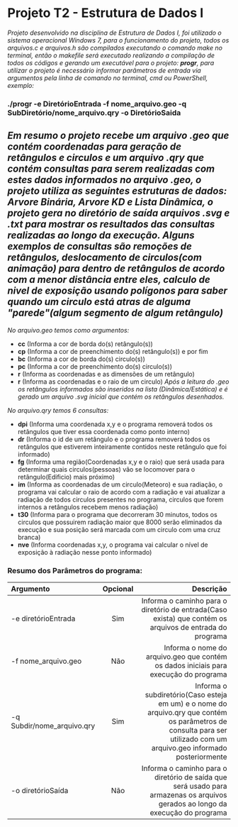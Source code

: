 # Projeto T2 - Estrutura de Dados I
*Projeto desenvolvido na disciplina de Estrutura de Dados I, foi utilizado o sistema operacional Windows 7, para o funcionamento do projeto, todos os arquivos.c e arquivos.h são compilados executando o comando make no terminal, então o makefile será executado realizando a compilação de todos os códigos e gerando um executável para o projeto: **progr**, para utilizar o projeto é necessário informar parâmetros de entrada via argumentos pela linha de comando no terminal, cmd ou PowerShell, exemplo:*

### ./progr -e DiretórioEntrada -f nome_arquivo.geo -q SubDiretório/nome_arquivo.qry -o DiretórioSaida

*Em resumo o projeto recebe um arquivo .geo que contém coordenadas para geração de retângulos e circulos e um arquivo .qry que contém consultas para serem realizadas com estes dados informados no arquivo .geo, o projeto utiliza as seguintes estruturas de dados: **Arvore Binária**, **Arvore KD** e **Lista Dinâmica**, o projeto gera no diretório de saída arquivos .svg e .txt para mostrar os resultados das consultas realizadas ao longo da execução. Alguns exemplos de consultas são remoções de retângulos, deslocamento de circulos(com animação) para dentro de retângulos de acordo com a menor distância entre eles, calculo de nivel de exposição usando polígonos para saber quando um circulo está atras de alguma "parede"(algum segmento de algum retângulo)*
---
*No arquivo.geo temos como argumentos:*
- **cc** (Informa a cor de borda do(s) retângulo(s))
- **cp** (Informa a cor de preenchimento do(s) retângulo(s)) e por fim 
- **bc** (Informa a cor de borda do(s) circulo(s))
- **pc** (Informa a cor de preenchimento do(s) circulo(s))
- **r** (Informa as coordenadas e as dimensões de um retângulo)  
- **r** (Informa as coordenadas e o raio de um circulo) 
*Após a leitura do .geo os retângulos informados são inseridos na lista (Dinâmica/Estática) e é gerado um arquivo .svg inicial que contém os retângulos desenhados.*

*No arquivo.qry temos 6 consultas:*
- **dpi** (Informa uma coordenada x,y e o programa removerá todos os retângulos que tiver essa coordenada como ponto interno)
- **dr** (Informa o id de um retângulo e o programa removerá todos os retângulos que estiverem inteiramente contidos neste retângulo que foi informado)
- **fg** (Informa uma região(Coordenadas x,y e o raio) que será usada para determinar quais circulos(pessoas) vão se locomover para o retângulo(Edificio) mais próximo)
- **im** (Informa as coordenadas de um circulo(Meteoro) e sua radiação, o programa vai calcular o raio de acordo com a radiação e vai atualizar a radiação de todos circulos presentes no programa, circulos que forem internos a retângulos recebem menos radiação)
- **t30** (Informa para o programa que decorreram 30 minutos, todos os circulos que possuirem radiação maior que 8000 serão eliminados da execução e sua posição será marcada com um circulo com uma cruz branca)
- **nve** (Informa coordenadas x,y, o programa vai calcular o nível de exposição à radiação nesse ponto informado)

### Resumo dos Parâmetros do programa:
|  Argumento  | Opcional  |    Descrição   |
| :---         |     :---:      |          ---: |
| -e diretórioEntrada   | Sim     | Informa o caminho para o diretório de entrada(Caso exista) que contém os arquivos de entrada do programa    |
| -f nome_arquivo.geo    | Não      | Informa o nome do arquivo.geo que contém os dados iniciais para execução do programa      |
| -q Subdir/nome_arquivo.qry   | Sim    | Informa o subdiretório(Caso esteja em um) e o nome do arquivo.qry que contém os parâmetros de consulta para ser utilizado com um arquivo.geo informado posteriormente    |
| -o diretórioSaída   | Não     | Informa o caminho para o diretório de saída que será usado para armazenas os arquivos gerados ao longo da execução do programa    |



